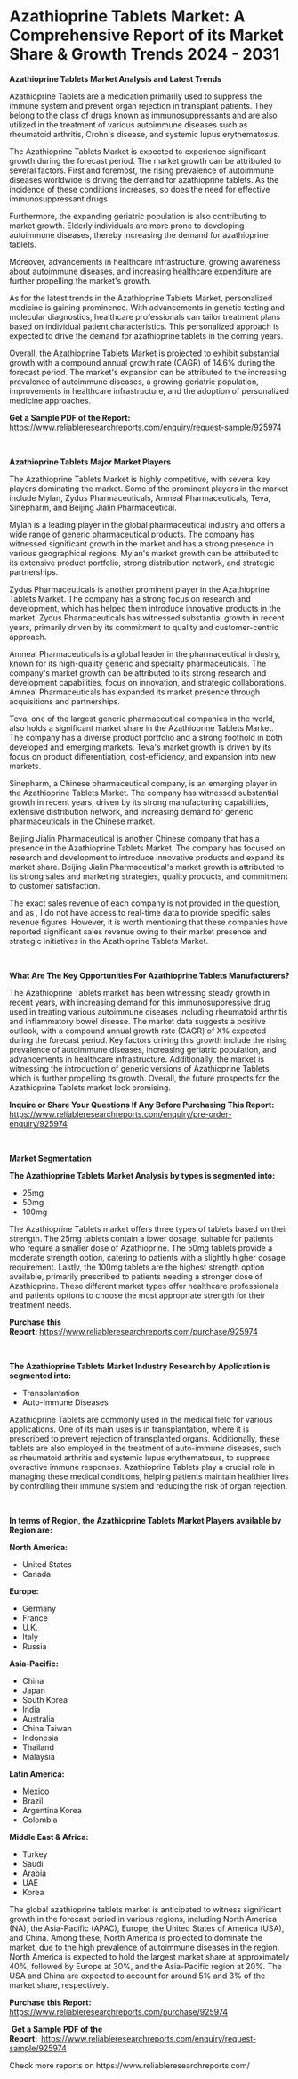 <p><h1>Azathioprine Tablets Market: A Comprehensive Report of its Market Share & Growth Trends 2024 - 2031</h1></p><p><strong>Azathioprine Tablets Market Analysis and Latest Trends</strong></p>
<p><p>Azathioprine Tablets are a medication primarily used to suppress the immune system and prevent organ rejection in transplant patients. They belong to the class of drugs known as immunosuppressants and are also utilized in the treatment of various autoimmune diseases such as rheumatoid arthritis, Crohn's disease, and systemic lupus erythematosus.</p><p>The Azathioprine Tablets Market is expected to experience significant growth during the forecast period. The market growth can be attributed to several factors. First and foremost, the rising prevalence of autoimmune diseases worldwide is driving the demand for azathioprine tablets. As the incidence of these conditions increases, so does the need for effective immunosuppressant drugs.</p><p>Furthermore, the expanding geriatric population is also contributing to market growth. Elderly individuals are more prone to developing autoimmune diseases, thereby increasing the demand for azathioprine tablets.</p><p>Moreover, advancements in healthcare infrastructure, growing awareness about autoimmune diseases, and increasing healthcare expenditure are further propelling the market's growth.</p><p>As for the latest trends in the Azathioprine Tablets Market, personalized medicine is gaining prominence. With advancements in genetic testing and molecular diagnostics, healthcare professionals can tailor treatment plans based on individual patient characteristics. This personalized approach is expected to drive the demand for azathioprine tablets in the coming years.</p><p>Overall, the Azathioprine Tablets Market is projected to exhibit substantial growth with a compound annual growth rate (CAGR) of 14.6% during the forecast period. The market's expansion can be attributed to the increasing prevalence of autoimmune diseases, a growing geriatric population, improvements in healthcare infrastructure, and the adoption of personalized medicine approaches.</p></p>
<p><strong>Get a Sample PDF of the Report:&nbsp;</strong> <a href="https://www.reliableresearchreports.com/enquiry/request-sample/925974">https://www.reliableresearchreports.com/enquiry/request-sample/925974</a></p>
<p>&nbsp;</p>
<p><strong>Azathioprine Tablets Major Market Players</strong></p>
<p><p>The Azathioprine Tablets Market is highly competitive, with several key players dominating the market. Some of the prominent players in the market include Mylan, Zydus Pharmaceuticals, Amneal Pharmaceuticals, Teva, Sinepharm, and Beijing Jialin Pharmaceutical.</p><p>Mylan is a leading player in the global pharmaceutical industry and offers a wide range of generic pharmaceutical products. The company has witnessed significant growth in the market and has a strong presence in various geographical regions. Mylan's market growth can be attributed to its extensive product portfolio, strong distribution network, and strategic partnerships.</p><p>Zydus Pharmaceuticals is another prominent player in the Azathioprine Tablets Market. The company has a strong focus on research and development, which has helped them introduce innovative products in the market. Zydus Pharmaceuticals has witnessed substantial growth in recent years, primarily driven by its commitment to quality and customer-centric approach.</p><p>Amneal Pharmaceuticals is a global leader in the pharmaceutical industry, known for its high-quality generic and specialty pharmaceuticals. The company's market growth can be attributed to its strong research and development capabilities, focus on innovation, and strategic collaborations. Amneal Pharmaceuticals has expanded its market presence through acquisitions and partnerships.</p><p>Teva, one of the largest generic pharmaceutical companies in the world, also holds a significant market share in the Azathioprine Tablets Market. The company has a diverse product portfolio and a strong foothold in both developed and emerging markets. Teva's market growth is driven by its focus on product differentiation, cost-efficiency, and expansion into new markets.</p><p>Sinepharm, a Chinese pharmaceutical company, is an emerging player in the Azathioprine Tablets Market. The company has witnessed substantial growth in recent years, driven by its strong manufacturing capabilities, extensive distribution network, and increasing demand for generic pharmaceuticals in the Chinese market.</p><p>Beijing Jialin Pharmaceutical is another Chinese company that has a presence in the Azathioprine Tablets Market. The company has focused on research and development to introduce innovative products and expand its market share. Beijing Jialin Pharmaceutical's market growth is attributed to its strong sales and marketing strategies, quality products, and commitment to customer satisfaction.</p><p>The exact sales revenue of each company is not provided in the question, and as , I do not have access to real-time data to provide specific sales revenue figures. However, it is worth mentioning that these companies have reported significant sales revenue owing to their market presence and strategic initiatives in the Azathioprine Tablets Market.</p></p>
<p>&nbsp;</p>
<p><strong>What Are The Key Opportunities For Azathioprine Tablets Manufacturers?</strong></p>
<p><p>The Azathioprine Tablets market has been witnessing steady growth in recent years, with increasing demand for this immunosuppressive drug used in treating various autoimmune diseases including rheumatoid arthritis and inflammatory bowel disease. The market data suggests a positive outlook, with a compound annual growth rate (CAGR) of X% expected during the forecast period. Key factors driving this growth include the rising prevalence of autoimmune diseases, increasing geriatric population, and advancements in healthcare infrastructure. Additionally, the market is witnessing the introduction of generic versions of Azathioprine Tablets, which is further propelling its growth. Overall, the future prospects for the Azathioprine Tablets market look promising.</p></p>
<p><strong>Inquire or Share Your Questions If Any Before Purchasing This Report:</strong> <a href="https://www.reliableresearchreports.com/enquiry/pre-order-enquiry/925974">https://www.reliableresearchreports.com/enquiry/pre-order-enquiry/925974</a></p>
<p>&nbsp;</p>
<p><strong>Market Segmentation</strong></p>
<p><strong>The Azathioprine Tablets Market Analysis by types is segmented into:</strong></p>
<p><ul><li>25mg</li><li>50mg</li><li>100mg</li></ul></p>
<p><p>The Azathioprine Tablets market offers three types of tablets based on their strength. The 25mg tablets contain a lower dosage, suitable for patients who require a smaller dose of Azathioprine. The 50mg tablets provide a moderate strength option, catering to patients with a slightly higher dosage requirement. Lastly, the 100mg tablets are the highest strength option available, primarily prescribed to patients needing a stronger dose of Azathioprine. These different market types offer healthcare professionals and patients options to choose the most appropriate strength for their treatment needs.</p></p>
<p><strong>Purchase this Report:&nbsp;</strong><a href="https://www.reliableresearchreports.com/purchase/925974">https://www.reliableresearchreports.com/purchase/925974</a></p>
<p>&nbsp;</p>
<p><strong>The Azathioprine Tablets Market Industry Research by Application is segmented into:</strong></p>
<p><ul><li>Transplantation</li><li>Auto-Immune Diseases</li></ul></p>
<p><p>Azathioprine Tablets are commonly used in the medical field for various applications. One of its main uses is in transplantation, where it is prescribed to prevent rejection of transplanted organs. Additionally, these tablets are also employed in the treatment of auto-immune diseases, such as rheumatoid arthritis and systemic lupus erythematosus, to suppress overactive immune responses. Azathioprine Tablets play a crucial role in managing these medical conditions, helping patients maintain healthier lives by controlling their immune system and reducing the risk of organ rejection.</p></p>
<p>&nbsp;</p>
<p><strong>In terms of Region, the Azathioprine Tablets Market Players available by Region are:</strong></p>
<p>
    <p> <strong> North America: </strong>
        <ul>
            <li>United States</li>
            <li>Canada</li>
        </ul>
        </p> 
    <p> <strong> Europe: </strong>
        <ul>
            <li>Germany</li>
            <li>France</li>
            <li>U.K.</li>
            <li>Italy</li>
            <li>Russia</li>
        </ul>
        </p> 
    <p> <strong> Asia-Pacific: </strong>
        <ul>
            <li>China</li>
            <li>Japan</li>
            <li>South Korea</li>
            <li>India</li>
            <li>Australia</li>
            <li>China Taiwan</li>
            <li>Indonesia</li>
            <li>Thailand</li>
            <li>Malaysia</li>
        </ul>
        </p> 
    <p> <strong> Latin America: </strong>
        <ul>
            <li>Mexico</li>
            <li>Brazil</li>
            <li>Argentina Korea</li>
            <li>Colombia</li>
        </ul>
        </p> 
    <p> <strong> Middle East & Africa: </strong>
        <ul>
            <li>Turkey</li>
            <li>Saudi</li>
            <li>Arabia</li>
            <li>UAE</li>
            <li>Korea</li>
        </ul>
    </p>
    </p>
<p><p>The global azathioprine tablets market is anticipated to witness significant growth in the forecast period in various regions, including North America (NA), the Asia-Pacific (APAC), Europe, the United States of America (USA), and China. Among these, North America is projected to dominate the market, due to the high prevalence of autoimmune diseases in the region. North America is expected to hold the largest market share at approximately 40%, followed by Europe at 30%, and the Asia-Pacific region at 20%. The USA and China are expected to account for around 5% and 3% of the market share, respectively.</p></p>
<p><strong>Purchase this Report: </strong><a href="https://www.reliableresearchreports.com/purchase/925974">https://www.reliableresearchreports.com/purchase/925974</a></p>
<p>&nbsp;<strong>Get a Sample PDF of the Report:&nbsp;&nbsp;</strong><a href="https://www.reliableresearchreports.com/enquiry/request-sample/925974">https://www.reliableresearchreports.com/enquiry/request-sample/925974</a></p>
<p><strong></strong></p>
<p>Check more reports on https://www.reliableresearchreports.com/</p>